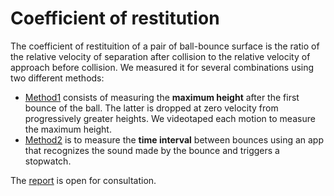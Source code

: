 # Coefficient of restitution

The coefficient of restituition of a pair of ball-bounce surface is the ratio of the relative velocity of separation after collision to the 
relative velocity of approach before collision. We measured it for several combinations using two different methods:

- [Method1](/Coefficient_of_restituition/Method1) consists of measuring the **maximum height** after the first bounce of the ball. The latter is dropped at zero velocity from progressively greater heights. We videotaped each motion to measure the maximum height.
- [Method2](/Coefficient_of_restituition/Method2) is to measure the **time interval** between bounces using an app that recognizes the sound made by the bounce and triggers a stopwatch.

The [report](/Coefficient_of_restituition/coefficient_of_restitution_report.pdf) is open for consultation. 
